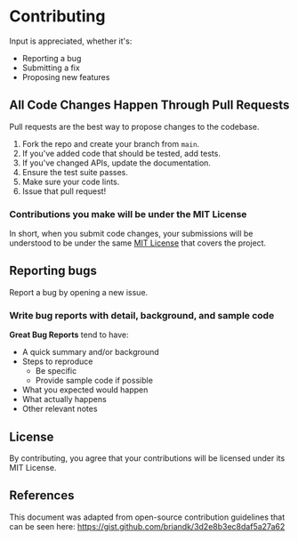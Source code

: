 # Contributing

Input is appreciated, whether it's:

- Reporting a bug
- Submitting a fix
- Proposing new features

## All Code Changes Happen Through Pull Requests

Pull requests are the best way to propose changes to the codebase.

1. Fork the repo and create your branch from `main`.
2. If you've added code that should be tested, add tests.
3. If you've changed APIs, update the documentation.
4. Ensure the test suite passes.
5. Make sure your code lints.
6. Issue that pull request!

### Contributions you make will be under the MIT License

In short, when you submit code changes, your submissions will be understood to be under the same [MIT License](http://choosealicense.com/licenses/mit/) that covers the project.

## Reporting bugs

Report a bug by opening a new issue.

### Write bug reports with detail, background, and sample code

**Great Bug Reports** tend to have:

- A quick summary and/or background
- Steps to reproduce
  - Be specific
  - Provide sample code if possible
- What you expected would happen
- What actually happens
- Other relevant notes

## License

By contributing, you agree that your contributions will be licensed under its MIT License.

## References

This document was adapted from open-source contribution guidelines that can be seen here: https://gist.github.com/briandk/3d2e8b3ec8daf5a27a62
